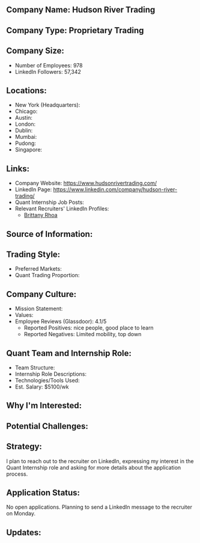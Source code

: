 ## Company Name: Hudson River Trading

## Company Type: Proprietary Trading

## Company Size:
- Number of Employees: 978
- LinkedIn Followers: 57,342

## Locations:
- New York (Headquarters): 
- Chicago: 
- Austin: 
- London: 
- Dublin: 
- Mumbai: 
- Pudong: 
- Singapore: 

## Links:
- Company Website: https://www.hudsonrivertrading.com/
- LinkedIn Page: https://www.linkedin.com/company/hudson-river-trading/
- Quant Internship Job Posts: 
- Relevant Recruiters' LinkedIn Profiles: 
  - [Brittany Rhoa](https://www.linkedin.com/in/brittany-rhoa/)

## Source of Information:

## Trading Style:
- Preferred Markets: 
- Quant Trading Proportion: 

## Company Culture:
- Mission Statement: 
- Values: 
- Employee Reviews (Glassdoor): 4.1/5
  - Reported Positives: nice people, good place to learn
  - Reported Negatives: Limited mobility, top down

## Quant Team and Internship Role:
- Team Structure: 
- Internship Role Descriptions: 
- Technologies/Tools Used: 
- Est. Salary: $5100/wk

## Why I'm Interested:

## Potential Challenges: 

## Strategy:
I plan to reach out to the recruiter on LinkedIn, expressing my interest in the Quant Internship role and asking for more details about the application process.

## Application Status:
No open applications. Planning to send a LinkedIn message to the recruiter on Monday.

## Updates:
